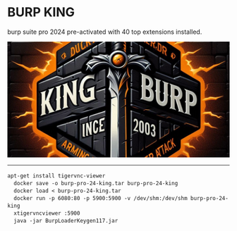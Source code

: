 <h1>BURP KING</h1>
<p>
  burp suite pro 2024 pre-activated with 40 top extensions installed.
</p>
<img src='https://github.com/dewebdes/burpsuite-docker-king/blob/main/images/kingburp.jpg'>
<hr>
<code>apt-get install tigervnc-viewer
  docker save -o burp-pro-24-king.tar burp-pro-24-king
  docker load < burp-pro-24-king.tar
  docker run -p 6080:80 -p 5900:5900 -v /dev/shm:/dev/shm burp-pro-24-king
  xtigervncviewer :5900
  java -jar BurpLoaderKeygen117.jar</code>
